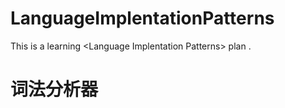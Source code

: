 # LanguageImplentationPatterns
This is a learning &lt;Language Implentation Patterns> plan .
  
# 词法分析器

